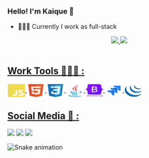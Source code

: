 ### Hello! I'm Kaique 👋

- 👨🏽‍🏭 Currently I work as full-stack

<!-- GitHub Stats do kiki -->
<div align="center">
  <a href="https://github.com/KaiqueAPR">
  <img height="180em" src="https://github-readme-stats.vercel.app/api?username=KaiqueAPR&show_icons=true&theme=blue-green&include_all_commits=true&count_private=true"/>
  <img height="180em" src="https://github-readme-stats.vercel.app/api/top-langs/?username=KaiqueAPR&layout=compact&langs_count=7&theme=blue-green"/>
</div>
<!-- Fim do GitHub Stats do kiki -->

<!-- Ferramentas de trabalho do kiki -->
<div style="display: inline_block;"><br />
<h2> Work Tools 👨🏽‍💻 : </h2>
  <img align="center" alt="Kaique-Js" height="30" width="40" src="https://raw.githubusercontent.com/devicons/devicon/master/icons/javascript/javascript-plain.svg">
  <img align="center" alt="Kaique-HTML" height="30" width="40" src="https://raw.githubusercontent.com/devicons/devicon/master/icons/html5/html5-original.svg">
  <img align="center" alt="Kaique-CSS" height="30" width="40" src="https://raw.githubusercontent.com/devicons/devicon/master/icons/css3/css3-original.svg">
  <img align="center" alt="Kaique-Java" height="30" width="40" src="https://raw.githubusercontent.com/devicons/devicon/master/icons/java/java-original.svg">
    <img align="center" alt="Kaique-Bootstrap" height="30" width="40" src="https://raw.githubusercontent.com/devicons/devicon/master/icons/bootstrap/bootstrap-original-wordmark.svg">
  <img align="center" alt="Kaique-Jira" height="30" width="40" src="https://raw.githubusercontent.com/devicons/devicon/master/icons/jira/jira-original.svg">
  <img align="center" alt="Kaique-jQuery" height="30" width="40" src="https://raw.githubusercontent.com/devicons/devicon/master/icons/jquery/jquery-original.svg">
</div>
<!-- Fim Ferramentas de trabalho do kiki -->

## 

<!-- Redes sociais do kiki -->
<div> 
<h2> Social Media 👥 : </h2>
  <a href="https://www.instagram.com/kaique.99k/" target="_blank"><img src="https://img.shields.io/badge/-Instagram-%23E4405F?style=for-the-badge&logo=instagram&logoColor=white" target="_blank"></a>
  <a href = "kaiquepinho2010@hotmail.com"><img src="https://img.shields.io/badge/-Hotmail-%23333?style=for-the-badge&logo=hotmail&logoColor=white" target="_blank"></a>
  <a href="https://www.linkedin.com/in/kaique-araujo-/" target="_blank"><img src="https://img.shields.io/badge/-LinkedIn-%230077B5?style=for-the-badge&logo=linkedin&logoColor=white" target="_blank"></a> 
 
  ![Snake animation](https://github.com/KaiqueAPR/KaiqueAPR/blob/output/github-contribution-grid-snake.svg)
</div>
<!-- Fim Redes sociais do kiki -->
